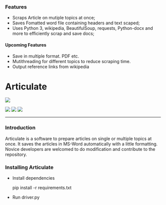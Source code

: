 ### Features

- Scraps Article on mutiple topics at once;
- Saves Fomatted word file containing headers and text scaped;
- Uses Python 3, wikipedia, BeautifulSoup,  requests, Python-docx and more to efficiently scrap and save docs;

#### Upcoming Features
- Save in multiple format. PDF etc.
- Mutithreading for different topics to reduce scraping time.
- Output reference links from wikipedia


# Articulate

![](https://akashnotes.com/img/placeholders/photos/articulate_mini_logo.png)

 ![](https://img.shields.io/badge/release%20date-june-blue.svg) ![](https://img.shields.io/badge/tag-python-brightgreen.svg) ![](https://img.shields.io/badge/release-v1.0.0-blue.svg) 

---
### Introduction
Articulate is a software to prepare articles on single or multiple topics at once. It saves the articles in MS-Word automatically with a little formatting. Novice developers are welcomed to do modification and contribute to the repository.

### Installing Articulate

- Install dependencies


	pip install -r requirements.txt

- Run driver.py

